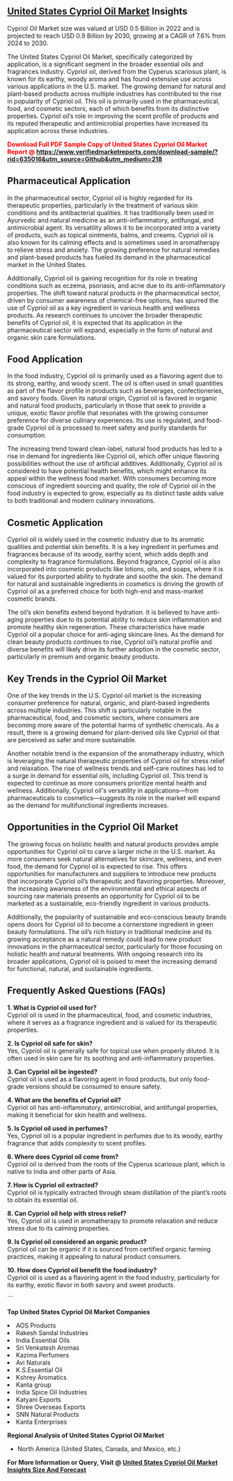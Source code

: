 <h2><a href="https://www.verifiedmarketreports.com/download-sample/?rid=635016&amp;utm_source=Github&amp;utm_medium=218" target="_blank">United States Cypriol Oil Market</a> Insights</h2><p>Cypriol Oil Market size was valued at USD 0.5 Billion in 2022 and is projected to reach USD 0.9 Billion by 2030, growing at a CAGR of 7.6% from 2024 to 2030.</p><p> <p>The United States Cypriol Oil Market, specifically categorized by application, is a significant segment in the broader essential oils and fragrances industry. Cypriol oil, derived from the Cyperus scariosus plant, is known for its earthy, woody aroma and has found extensive use across various applications in the U.S. market. The growing demand for natural and plant-based products across multiple industries has contributed to the rise in popularity of Cypriol oil. This oil is primarily used in the pharmaceutical, food, and cosmetic sectors, each of which benefits from its distinctive properties. Cypriol oil’s role in improving the scent profile of products and its reputed therapeutic and antimicrobial properties have increased its application across these industries. <strong><p><span class=""><span style="color: #ff0000;"><strong>Download Full PDF Sample Copy of United States Cypriol Oil Market Report</strong> @ </span><a href="https://www.verifiedmarketreports.com/download-sample/?rid=635016&amp;utm_source=Github&amp;utm_medium=218" target="_blank">https://www.verifiedmarketreports.com/download-sample/?rid=635016&amp;utm_source=Github&amp;utm_medium=218</a></span></p></strong> <h2>Pharmaceutical Application</h2> <p>In the pharmaceutical sector, Cypriol oil is highly regarded for its therapeutic properties, particularly in the treatment of various skin conditions and its antibacterial qualities. It has traditionally been used in Ayurvedic and natural medicine as an anti-inflammatory, antifungal, and antimicrobial agent. Its versatility allows it to be incorporated into a variety of products, such as topical ointments, balms, and creams. Cypriol oil is also known for its calming effects and is sometimes used in aromatherapy to relieve stress and anxiety. The growing preference for natural remedies and plant-based products has fueled its demand in the pharmaceutical market in the United States.</p> <p>Additionally, Cypriol oil is gaining recognition for its role in treating conditions such as eczema, psoriasis, and acne due to its anti-inflammatory properties. The shift toward natural products in the pharmaceutical sector, driven by consumer awareness of chemical-free options, has spurred the use of Cypriol oil as a key ingredient in various health and wellness products. As research continues to uncover the broader therapeutic benefits of Cypriol oil, it is expected that its application in the pharmaceutical sector will expand, especially in the form of natural and organic skin care formulations.</p> <h2>Food Application</h2> <p>In the food industry, Cypriol oil is primarily used as a flavoring agent due to its strong, earthy, and woody scent. The oil is often used in small quantities as part of the flavor profile in products such as beverages, confectioneries, and savory foods. Given its natural origin, Cypriol oil is favored in organic and natural food products, particularly in those that seek to provide a unique, exotic flavor profile that resonates with the growing consumer preference for diverse culinary experiences. Its use is regulated, and food-grade Cypriol oil is processed to meet safety and purity standards for consumption.</p> <p>The increasing trend toward clean-label, natural food products has led to a rise in demand for ingredients like Cypriol oil, which offer unique flavoring possibilities without the use of artificial additives. Additionally, Cypriol oil is considered to have potential health benefits, which might enhance its appeal within the wellness food market. With consumers becoming more conscious of ingredient sourcing and quality, the role of Cypriol oil in the food industry is expected to grow, especially as its distinct taste adds value to both traditional and modern culinary innovations.</p> <h2>Cosmetic Application</h2> <p>Cypriol oil is widely used in the cosmetic industry due to its aromatic qualities and potential skin benefits. It is a key ingredient in perfumes and fragrances because of its woody, earthy scent, which adds depth and complexity to fragrance formulations. Beyond fragrance, Cypriol oil is also incorporated into cosmetic products like lotions, oils, and soaps, where it is valued for its purported ability to hydrate and soothe the skin. The demand for natural and sustainable ingredients in cosmetics is driving the growth of Cypriol oil as a preferred choice for both high-end and mass-market cosmetic brands.</p> <p>The oil’s skin benefits extend beyond hydration. It is believed to have anti-aging properties due to its potential ability to reduce skin inflammation and promote healthy skin regeneration. These characteristics have made Cypriol oil a popular choice for anti-aging skincare lines. As the demand for clean beauty products continues to rise, Cypriol oil’s natural profile and diverse benefits will likely drive its further adoption in the cosmetic sector, particularly in premium and organic beauty products.</p> <h2>Key Trends in the Cypriol Oil Market</h2> <p>One of the key trends in the U.S. Cypriol oil market is the increasing consumer preference for natural, organic, and plant-based ingredients across multiple industries. This shift is particularly notable in the pharmaceutical, food, and cosmetic sectors, where consumers are becoming more aware of the potential harms of synthetic chemicals. As a result, there is a growing demand for plant-derived oils like Cypriol oil that are perceived as safer and more sustainable.</p> <p>Another notable trend is the expansion of the aromatherapy industry, which is leveraging the natural therapeutic properties of Cypriol oil for stress relief and relaxation. The rise of wellness trends and self-care routines has led to a surge in demand for essential oils, including Cypriol oil. This trend is expected to continue as more consumers prioritize mental health and wellness. Additionally, Cypriol oil's versatility in applications—from pharmaceuticals to cosmetics—suggests its role in the market will expand as the demand for multifunctional ingredients increases.</p> <h2>Opportunities in the Cypriol Oil Market</h2> <p>The growing focus on holistic health and natural products provides ample opportunities for Cypriol oil to carve a larger niche in the U.S. market. As more consumers seek natural alternatives for skincare, wellness, and even food, the demand for Cypriol oil is expected to rise. This offers opportunities for manufacturers and suppliers to introduce new products that incorporate Cypriol oil’s therapeutic and flavoring properties. Moreover, the increasing awareness of the environmental and ethical aspects of sourcing raw materials presents an opportunity for Cypriol oil to be marketed as a sustainable, eco-friendly ingredient in various products.</p> <p>Additionally, the popularity of sustainable and eco-conscious beauty brands opens doors for Cypriol oil to become a cornerstone ingredient in green beauty formulations. The oil’s rich history in traditional medicine and its growing acceptance as a natural remedy could lead to new product innovations in the pharmaceutical sector, particularly for those focusing on holistic health and natural treatments. With ongoing research into its broader applications, Cypriol oil is poised to meet the increasing demand for functional, natural, and sustainable ingredients.</p> <h2>Frequently Asked Questions (FAQs)</h2> <p><strong>1. What is Cypriol oil used for?</strong><br>Cypriol oil is used in the pharmaceutical, food, and cosmetic industries, where it serves as a fragrance ingredient and is valued for its therapeutic properties.</p> <p><strong>2. Is Cypriol oil safe for skin?</strong><br>Yes, Cypriol oil is generally safe for topical use when properly diluted. It is often used in skin care for its soothing and anti-inflammatory properties.</p> <p><strong>3. Can Cypriol oil be ingested?</strong><br>Cypriol oil is used as a flavoring agent in food products, but only food-grade versions should be consumed to ensure safety.</p> <p><strong>4. What are the benefits of Cypriol oil?</strong><br>Cypriol oil has anti-inflammatory, antimicrobial, and antifungal properties, making it beneficial for skin health and wellness.</p> <p><strong>5. Is Cypriol oil used in perfumes?</strong><br>Yes, Cypriol oil is a popular ingredient in perfumes due to its woody, earthy fragrance that adds complexity to scent profiles.</p> <p><strong>6. Where does Cypriol oil come from?</strong><br>Cypriol oil is derived from the roots of the Cyperus scariosus plant, which is native to India and other parts of Asia.</p> <p><strong>7. How is Cypriol oil extracted?</strong><br>Cypriol oil is typically extracted through steam distillation of the plant’s roots to obtain its essential oil.</p> <p><strong>8. Can Cypriol oil help with stress relief?</strong><br>Yes, Cypriol oil is used in aromatherapy to promote relaxation and reduce stress due to its calming properties.</p> <p><strong>9. Is Cypriol oil considered an organic product?</strong><br>Cypriol oil can be organic if it is sourced from certified organic farming practices, making it appealing to natural product consumers.</p> <p><strong>10. How does Cypriol oil benefit the food industry?</strong><br>Cypriol oil is used as a flavoring agent in the food industry, particularly for its earthy, exotic flavor in both savory and sweet products.</p> ```</p><p><strong>Top United States Cypriol Oil Market Companies</strong></p><div data-test-id=""><p><li>AOS Products</li><li> Rakesh Sandal Industries</li><li> India Essential Oils</li><li> Sri Venkatesh Aromas</li><li> Kazima Perfumers</li><li> Avi Naturals</li><li> K.S.Essential Oil</li><li> Kshrey Aromatics</li><li> Kanta group</li><li> India Spice Oil Industries</li><li> Katyani Exports</li><li> Shree Overseas Exports</li><li> SNN Natural Products</li><li> Kanta Enterprises</li></p><div><strong>Regional Analysis of&nbsp;United States Cypriol Oil Market</strong></div><ul><li dir="ltr"><p dir="ltr">North America&nbsp;(United States, Canada, and Mexico, etc.)</p></li></ul><p><strong>For More Information or Query, Visit @&nbsp;</strong><strong><a href="https://www.verifiedmarketreports.com/product/cypriol-oil-market/?utm_source=Github&amp;utm_medium=218" target="_blank">United States Cypriol Oil Market Insights Size And Forecast</a></strong></p></div>
